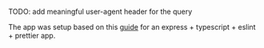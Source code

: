 TODO: add meaningful user-agent header for the query

The app was setup based on this [guide](https://medium.com/@gabrieldrouin/node-js-2025-guide-how-to-setup-express-js-with-typescript-eslint-and-prettier-b342cd21c30d) for an express + typescript + eslint + prettier app.
